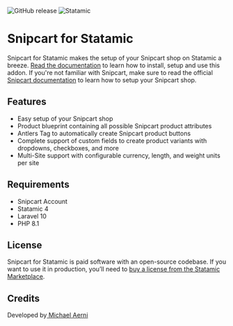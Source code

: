 ![GitHub release](https://flat.badgen.net/github/release/aerni/statamic-snipcart)
![Statamic](https://flat.badgen.net/badge/Statamic/4.0+/FF269E)

# Snipcart for Statamic
Snipcart for Statamic makes the setup of your Snipcart shop on Statamic a breeze. [Read the documentation](https://snipcart.michaelaerni.ch) to learn how to install, setup and use this addon. If you're not familiar with Snipcart, make sure to read the official [Snipcart documentation](https://docs.snipcart.com/v3/) to learn how to setup your Snipcart shop.

## Features

* Easy setup of your Snipcart shop
* Product blueprint containing all possible Snipcart product attributes
* Antlers Tag to automatically create Snipcart product buttons
* Complete support of custom fields to create product variants with dropdowns, checkboxes, and more
* Multi-Site support with configurable currency, length, and weight units per site

## Requirements

* Snipcart Account
* Statamic 4
* Laravel 10
* PHP 8.1

## License
Snipcart for Statamic is paid software with an open-source codebase. If you want to use it in production, you’ll need to [buy a license from the Statamic Marketplace](https://statamic.com/addons/aerni/snipcart).

## Credits
Developed by[ Michael Aerni](https://www.michaelaerni.ch)
